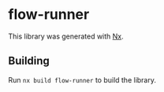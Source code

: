 # flow-runner

This library was generated with [Nx](https://nx.dev).

## Building

Run `nx build flow-runner` to build the library.
